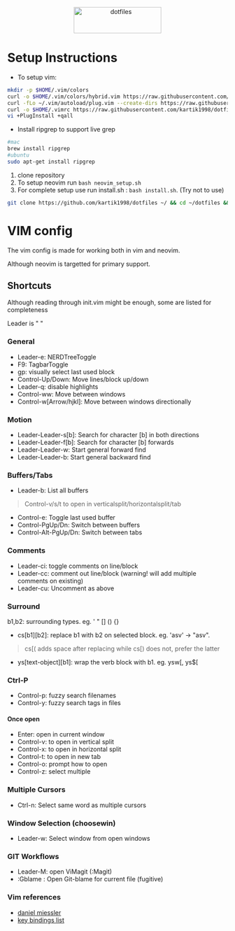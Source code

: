 <p align="center"> <img src = "https://twilio-cms-prod.s3.amazonaws.com/images/7iwai15WuuZ-1YLS6UzvVdC4vtbpjLMIoG8kABoHmrNLML.width-808.png" alt="dotfiles" width=200 height=60> </p>

# Setup Instructions

- To setup vim:

```bash
mkdir -p $HOME/.vim/colors
curl -o $HOME/.vim/colors/hybrid.vim https://raw.githubusercontent.com/kartik1998/dotfiles/master/vim/colors/hybrid.vim
curl -fLo ~/.vim/autoload/plug.vim --create-dirs https://raw.githubusercontent.com/junegunn/vim-plug/master/plug.vim
curl -o $HOME/.vimrc https://raw.githubusercontent.com/kartik1998/dotfiles/master/vim/.vimrc
vi +PlugInstall +qall
```

- Install ripgrep to support live grep

```bash
#mac
brew install ripgrep
#ubuntu
sudo apt-get install ripgrep
```

1. clone repository
2. To setup neovim run `bash neovim_setup.sh`
3. For complete setup use run install.sh : `bash install.sh`. (Try not to use)

```bash
git clone https://github.com/kartik1998/dotfiles ~/ && cd ~/dotfiles && mkdir -p ~/.config && cp -r $PWD/vim $HOME/.config/nvim && nvim +PlugInstall +'CocInstall coc-pairs coc-tabnine coc-tsserver coc-html coc-css coc-highlight coc-eslint coc-yaml coc-prettier'

```

# VIM config

The vim config is made for working both in vim and neovim.

Although neovim is targetted for primary support.

## Shortcuts

Although reading through init.vim might be enough, some are listed for completeness

Leader is " "

### General

- Leader-e: NERDTreeToggle
- F9: TagbarToggle
- gp: visually select last used block
- Control-Up/Down: Move lines/block up/down
- Leader-q: disable highlights
- Control-ww: Move between windows
- Control-w[Arrow/hjkl]: Move between windows directionally

### Motion

- Leader-Leader-s[b]: Search for character [b] in both directions
- Leader-Leader-f[b]: Search for character [b] forwards
- Leader-Leader-w: Start general forward find
- Leader-Leader-b: Start general backward find

### Buffers/Tabs

- Leader-b: List all buffers

> Control-v/s/t to open in verticalsplit/horizontalsplit/tab

- Control-e: Toggle last used buffer
- Control-PgUp/Dn: Switch between buffers
- Control-Alt-PgUp/Dn: Switch between tabs

### Comments

- Leader-ci: toggle comments on line/block
- Leader-cc: comment out line/block (warning! will add multiple comments on existing)
- Leader-cu: Uncomment as above

### Surround

b1,b2: surrounding types. eg. ' " [] () {}

- cs[b1][b2]: replace b1 with b2 on selected block. eg. 'asv' -> "asv".

> cs[( adds space after replacing while cs[) does not, prefer the latter

- ys[text-object][b1]: wrap the verb block with b1. eg. ysw[, ys$[

### Ctrl-P

- Control-p: fuzzy search filenames
- Control-y: fuzzy search tags in files

#### Once open

- Enter: open in current window
- Control-v: to open in vertical split
- Control-x: to open in horizontal split
- Control-t: to open in new tab
- Control-o: prompt how to open
- Control-z: select multiple

### Multiple Cursors

- Ctrl-n: Select same word as multiple cursors

### Window Selection (choosewin)

- Leader-w: Select window from open windows

### GIT Workflows

- Leader-M: open ViMagit (:Magit)
- :Gblame : Open Git-blame for current file (fugitive)

### Vim references

- [daniel miessler](https://danielmiessler.com/study/vim/)
- [key bindings list](https://hea-www.harvard.edu/~fine/Tech/vi.html)
